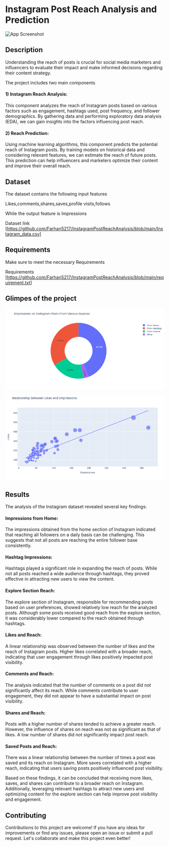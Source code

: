 
# Instagram Post Reach Analysis and Prediction





![App Screenshot](https://www.bing.com/th/id/OGC.f26b2768c4f985a9349c3db3b2ef6a75?pid=1.7&rurl=https%3a%2f%2fmedia1.tenor.com%2fimages%2ff26b2768c4f985a9349c3db3b2ef6a75%2ftenor.gif%3fitemid%3d12518165&ehk=Dwk5Z9RWilAgb50y13ZwXcIWB7N520QRg7KnSflYZf4%3d)
## Description

 Understanding the reach of posts is crucial for social media marketers and influencers to evaluate their impact and make informed decisions regarding their content strategy.

 The project includes two main components

#### 1) Instagram Reach Analysis: 

This component analyzes the reach of Instagram posts based on various factors such as engagement, hashtags used, post frequency, and follower demographics. By gathering data and performing exploratory data analysis (EDA), we can gain insights into the factors influencing post reach.

#### 2) Reach Prediction:

 Using machine learning algorithms, this component predicts the potential reach of Instagram posts. By training models on historical data and considering relevant features, we can estimate the reach of future posts. This prediction can help influencers and marketers optimize their content and improve their overall reach.
## Dataset

The dataset contains the following input features 

Likes,comments,shares,saves,profile visits,follows

While the output feature is Impressions

Dataset link [https://github.com/Farhan5217/InstagramPostReachAnalysis/blob/main/Instagram_data.csv]


## Requirements

Make sure to meet the necessary Requirements 

Requirements [https://github.com/Farhan5217/InstagramPostReachAnalysis/blob/main/requirement.txt]

## Glimpes of the project

![Screenshot](Inst1.PNG)



![Screenshot](inst2.PNG)


## Results

The analysis of the Instagram dataset revealed several key findings:

#### Impressions from Home: 
The impressions obtained from the home section of Instagram indicated that reaching all followers on a daily basis can be challenging. This suggests that not all posts are reaching the entire follower base consistently.

#### Hashtag Impressions: 
Hashtags played a significant role in expanding the reach of posts. While not all posts reached a wide audience through hashtags, they proved effective in attracting new users to view the content.

#### Explore Section Reach:
The explore section of Instagram, responsible for recommending posts based on user preferences, showed relatively low reach for the analyzed posts. Although some posts received good reach from the explore section, it was considerably lower compared to the reach obtained through hashtags.

#### Likes and Reach:
 A linear relationship was observed between the number of likes and the reach of Instagram posts. Higher likes correlated with a broader reach, indicating that user engagement through likes positively impacted post visibility.

#### Comments and Reach:
 The analysis indicated that the number of comments on a post did not significantly affect its reach. While comments contribute to user engagement, they did not appear to have a substantial impact on post visibility.

#### Shares and Reach:
 Posts with a higher number of shares tended to achieve a greater reach. However, the influence of shares on reach was not as significant as that of likes. A low number of shares did not significantly impact post reach.

#### Saved Posts and Reach: 
There was a linear relationship between the number of times a post was saved and its reach on Instagram. More saves correlated with a higher reach, indicating that users saving posts positively influenced post visibility.

Based on these findings, it can be concluded that receiving more likes, saves, and shares can contribute to a broader reach on Instagram. Additionally, leveraging relevant hashtags to attract new users and optimizing content for the explore section can help improve post visibility and engagement.


## Contributing 

Contributions to this project are welcome! If you have any ideas for improvements or find any issues, please open an issue or submit a pull request. Let's collaborate and make this project even better!
